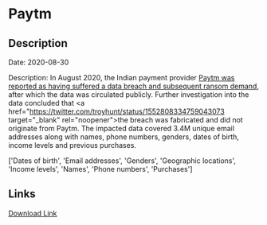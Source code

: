 # Paytm

## Description

Date: 2020-08-30

Description:
In August 2020, the Indian payment provider <a href="https://economictimes.indiatimes.com/tech/internet/paytm-mall-suffers-massive-breach-ransom-demanded-report/articleshow/77833664.cms" target="_blank" rel="noopener">Paytm was reported as having suffered a data breach and subsequent ransom demand</a>, after which the data was circulated publicly. Further investigation into the data concluded that <a href="https://twitter.com/troyhunt/status/1552808334759043073 target="_blank" rel="noopener">the breach was fabricated and did not originate from Paytm</a>. The impacted data covered 3.4M unique email addresses along with names, phone numbers, genders, dates of birth, income levels and previous purchases.


['Dates of birth', 'Email addresses', 'Genders', 'Geographic locations', 'Income levels', 'Names', 'Phone numbers', 'Purchases']

## Links

[Download Link](https://link-to.net/1229997/835.3949790038017/dynamic/?r=aHR0cHM6Ly93d3cubWVkaWFmaXJlLmNvbS92aWV3L1pDQngweFk0Rm9NQnpxcy9wYXl0bS5jb20vZmlsZQ==)